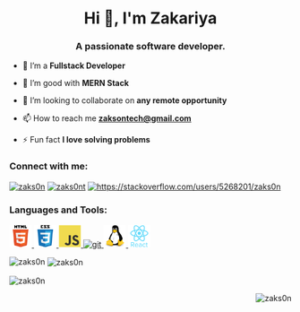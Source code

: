 <h1 align="center">Hi 👋, I'm Zakariya</h1>
<h3 align="center">A passionate software developer.</h3>


- 🔭 I’m a **Fullstack Developer**

- 🌱 I’m good with **MERN Stack**

- 👯 I’m looking to collaborate on **any remote opportunity**

- 📫 How to reach me **zaksontech@gmail.com**

- ⚡ Fun fact **I love solving problems**

<h3 align="left">Connect with me:</h3>
<p align="left">
<a href="https://codepen.io/zaks0n" target="blank"><img align="center" src="https://raw.githubusercontent.com/rahuldkjain/github-profile-readme-generator/master/src/images/icons/Social/codepen.svg" alt="zaks0n" height="30" width="40" /></a>
<a href="https://twitter.com/zaks0nt" target="blank"><img align="center" src="https://raw.githubusercontent.com/rahuldkjain/github-profile-readme-generator/master/src/images/icons/Social/twitter.svg" alt="zaks0nt" height="30" width="40" /></a>
<a href="https://stackoverflow.com/users/https://stackoverflow.com/users/5268201/zaks0n" target="blank"><img align="center" src="https://raw.githubusercontent.com/rahuldkjain/github-profile-readme-generator/master/src/images/icons/Social/stack-overflow.svg" alt="https://stackoverflow.com/users/5268201/zaks0n" height="30" width="40" /></a>
</p>

<h3 align="left">Languages and Tools:</h3>
<p align="left">  <a href="https://www.w3.org/html/" target="_blank" rel="noreferrer"> <img src="https://raw.githubusercontent.com/devicons/devicon/master/icons/html5/html5-original-wordmark.svg" alt="html5" width="40" height="40"/> </a> <a href="https://www.w3schools.com/css/" target="_blank" rel="noreferrer"> <img src="https://raw.githubusercontent.com/devicons/devicon/master/icons/css3/css3-original-wordmark.svg" alt="css3" width="40" height="40"/> </a> <a href="https://developer.mozilla.org/en-US/docs/Web/JavaScript" target="_blank" rel="noreferrer"> <img src="https://raw.githubusercontent.com/devicons/devicon/master/icons/javascript/javascript-original.svg" alt="javascript" width="40" height="40"/> </a> <a href="https://git-scm.com/" target="_blank" rel="noreferrer"> <img src="https://www.vectorlogo.zone/logos/git-scm/git-scm-icon.svg" alt="git" width="40" height="40"/>    <a href="https://www.linux.org/" target="_blank" rel="noreferrer"> <img src="https://raw.githubusercontent.com/devicons/devicon/master/icons/linux/linux-original.svg" alt="linux" width="40" height="40"/> </a>  <a href="https://reactjs.org/" target="_blank" rel="noreferrer"> <img src="https://raw.githubusercontent.com/devicons/devicon/master/icons/react/react-original-wordmark.svg" alt="react" width="40" height="40"/> </a> </p>

<p><img align="left" src="https://github-readme-stats.vercel.app/api/top-langs?username=zaks0n&show_icons=true&locale=en&layout=compact" alt="zaks0n" /></p>

<p>&nbsp;<img align="center" src="https://github-readme-stats.vercel.app/api?username=zaks0n&show_icons=true&locale=en" alt="zaks0n" /></p>

<p><img align="center" src="https://github-readme-streak-stats.herokuapp.com/?user=zaks0n&" alt="zaks0n" /></p>

<p align="right"> <img src="https://komarev.com/ghpvc/?username=zaks0n&label=Profile%20views&color=0e75b6&style=flat" alt="zaks0n" /> </p>
